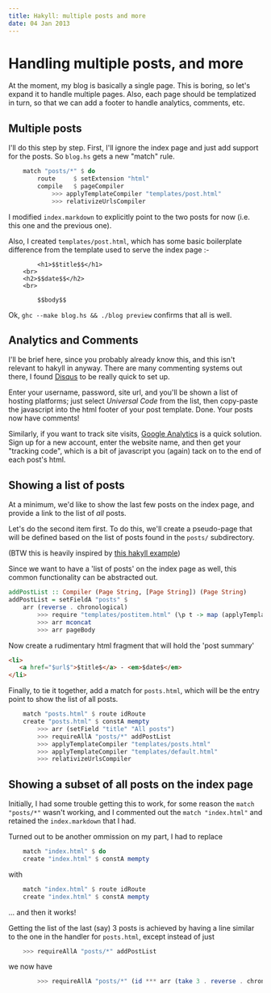 ```yaml
---
title: Hakyll: multiple posts and more
date: 04 Jan 2013
---
```


Handling multiple posts, and more
========================================

At the moment, my blog is basically a single page. This is boring, so let's expand it to handle multiple pages. Also, each page should be templatized in turn, so that we can add a footer to handle analytics, comments, etc.

Multiple posts
--------------------

I'll do this step by step. First, I'll ignore the index page and just add support for the posts. So `blog.hs` gets a new "match" rule.

```haskell
    match "posts/*" $ do
        route     $ setExtension "html"
        compile   $ pageCompiler
            >>> applyTemplateCompiler "templates/post.html"
            >>> relativizeUrlsCompiler
```

I modified `index.markdown` to explicitly point to the two posts for now (i.e. this one and the previous one).

Also, I created `templates/post.html`, which has some basic boilerplate difference from the template used to serve the index page :-

~~~
        <h1>$$title$$</h1>
	<br>
	<h2>$$date$$</h2>
	<br>

        $$body$$
~~~

Ok, `ghc --make blog.hs && ./blog preview` confirms that all is well.

Analytics and Comments
-------------------------

I'll be brief here, since you probably already know this, and this isn't relevant to hakyll in anyway. There are many commenting systems out there, I found [Disqus](http://www.disqus.com) to be really quick to set up.

Enter your username, password, site url, and you'll be shown a list of hosting platforms; just select *Universal Code* from the list, then copy-paste the javascript into the html footer of your post template. Done. Your posts now have comments!

Similarly, if you want to track site visits, [Google Analytics](www.google.com/analytics/) is a quick solution. Sign up for a new account, enter the website name, and then get your "tracking code", which is a bit of javascript you (again) tack on to the end of each post's html.

Showing a list of posts
-------------------------

At a minimum, we'd like to show the last few posts on the index page, and provide a link to the list of *all* posts.

Let's do the second item first. To do this, we'll create a pseudo-page that will be defined based on the list of posts found in the `posts/` subdirectory.

(BTW this is heavily inspired by [this hakyll example](https://github.com/jaspervdj/hakyll-examples/blob/master/feedblog/hakyll.hs))

Since we want to have a 'list of posts' on the index page as well, this common functionality can be abstracted out.

```haskell
addPostList :: Compiler (Page String, [Page String]) (Page String)
addPostList = setFieldA "posts" $
    arr (reverse . chronological)
        >>> require "templates/postitem.html" (\p t -> map (applyTemplate t) p)
        >>> arr mconcat
        >>> arr pageBody
```

Now create a rudimentary html fragment that will hold the 'post summary'

```html
<li>
   <a href="$url$">$title$</a> - <em>$date$</em>
</li>
```

Finally, to tie it together, add a match for `posts.html`, which will be the entry point to show the list of all posts.

```haskell
    match "posts.html" $ route idRoute 
    create "posts.html" $ constA mempty
        >>> arr (setField "title" "All posts")
        >>> requireAllA "posts/*" addPostList
        >>> applyTemplateCompiler "templates/posts.html"
        >>> applyTemplateCompiler "templates/default.html"
        >>> relativizeUrlsCompiler
```

Showing a subset of all posts on the index page
--------------------------------------------------

Initially, I had some trouble getting this to work, for some reason the ```match "posts/*"``` wasn't working, and I commented out the ```match "index.html"``` and retained the ```index.markdown``` that I had.

Turned out to be another ommission on my part, I had to replace

```haskell
	match "index.html" $ do
	create "index.html" $ constA mempty
```

with

```haskell
	match "index.html" $ route idRoute
	create "index.html" $ constA mempty
```

... and then it works!

Getting the list of the last (say) 3 posts is achieved by having a line similar to the one in the handler for ```posts.html```, except instead of just

```haskell
	>>> requireAllA "posts/*" addPostList
```

we now have

```haskell
        >>> requireAllA "posts/*" (id *** arr (take 3 . reverse . chronological) >>> addPostList)
```



